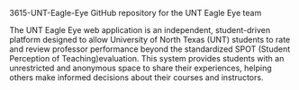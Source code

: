 3615-UNT-Eagle-Eye
GitHub repository for the UNT Eagle Eye team

The UNT Eagle Eye web application is an independent, student-driven platform designed to allow University of North Texas (UNT) 
students to rate and review professor performance beyond the standardized SPOT (Student Perception of Teaching)evaluation. 
This system provides students with an unrestricted and anonymous space to share their experiences, helping others make informed
decisions about their courses and instructors.
